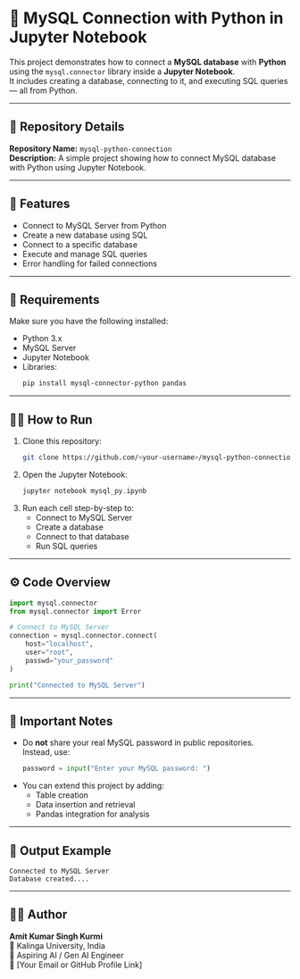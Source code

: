 # 🐍 MySQL Connection with Python in Jupyter Notebook

This project demonstrates how to connect a **MySQL database** with **Python** using the `mysql.connector` library inside a **Jupyter Notebook**.  
It includes creating a database, connecting to it, and executing SQL queries — all from Python.

---

## 🚀 Repository Details

**Repository Name:** `mysql-python-connection`  
**Description:** A simple project showing how to connect MySQL database with Python using Jupyter Notebook.

---

## 🚀 Features
- Connect to MySQL Server from Python  
- Create a new database using SQL  
- Connect to a specific database  
- Execute and manage SQL queries  
- Error handling for failed connections  

---

## 🧰 Requirements

Make sure you have the following installed:

- Python 3.x  
- MySQL Server  
- Jupyter Notebook  
- Libraries:
  ```bash
  pip install mysql-connector-python pandas
  ```

---

## 🧑‍💻 How to Run

1. Clone this repository:
   ```bash
   git clone https://github.com/<your-username>/mysql-python-connection.git
   ```
2. Open the Jupyter Notebook:
   ```bash
   jupyter notebook mysql_py.ipynb
   ```
3. Run each cell step-by-step to:
   - Connect to MySQL Server  
   - Create a database  
   - Connect to that database  
   - Run SQL queries  

---

## ⚙️ Code Overview

```python
import mysql.connector
from mysql.connector import Error

# Connect to MySQL Server
connection = mysql.connector.connect(
    host="localhost",
    user="root",
    passwd="your_password"
)

print("Connected to MySQL Server")
```

---

## 🧠 Important Notes
- Do **not** share your real MySQL password in public repositories.  
  Instead, use:
  ```python
  password = input("Enter your MySQL password: ")
  ```
- You can extend this project by adding:
  - Table creation
  - Data insertion and retrieval
  - Pandas integration for analysis

---

## 🏁 Output Example

```
Connected to MySQL Server
Database created....
```

---

## 🧑‍🏫 Author
**Amit Kumar Singh Kurmi**  
📍 Kalinga University, India  
🎯 Aspiring AI / Gen AI Engineer  
📧 [Your Email or GitHub Profile Link]
